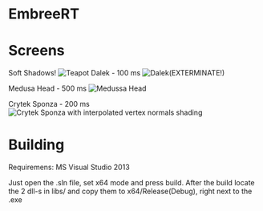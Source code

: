 EmbreeRT
========

Screens
========
Soft Shadows!
![Teapot](http://i.imgur.com/EXv9jav.png)
Dalek - 100 ms
![Dalek(EXTERMINATE!)](http://i.imgur.com/tvPsLmX.png)

Medusa Head - 500 ms
![Medussa Head](http://i.imgur.com/U7wpWI3.png)

Crytek Sponza - 200 ms
![Crytek Sponza with interpolated vertex normals shading](http://i.imgur.com/9q111vt.png)

Building
========
Requiremens:
MS Visual Studio 2013

Just open the .sln file, set x64 mode and press build. After the build locate the 2 dll-s in libs/ and copy them to x64/Release(Debug), right next to the .exe
